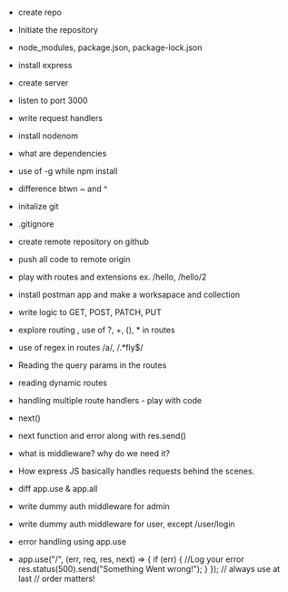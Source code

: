 - create repo
- Initiate the repository
- node_modules, package.json, package-lock.json
- install express
- create server
- listen to port 3000
- write request handlers
- install nodenom
- what are dependencies
- use of -g while npm install
- difference btwn ~ and ^
- initalize git
- .gitignore
- create remote repository on github
- push all code to remote origin
- play with routes and extensions ex. /hello, /hello/2
- install postman app and make a worksapace and collection
- write logic to GET, POST, PATCH, PUT
- explore routing , use of ?, +, (), \* in routes
- use of regex in routes /a/, /.\*fly$/
- Reading the query params in the routes
- reading dynamic routes

- handling multiple route handlers - play with code
- next()
- next function and error along with res.send()
- what is middleware? why do we need it?
- How express JS basically handles requests behind the scenes.
- diff app.use & app.all
- write dummy auth middleware for admin
- write dummy auth middleware for user, except /user/login
- error handling using app.use
- app.use("/", (err, req, res, next) => {
  if (err) {
  //Log your error
  res.status(500).send("Something Went wrong!");
  }
  }); // always use at last // order matters!
